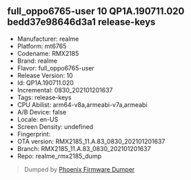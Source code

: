 ## full_oppo6765-user 10 QP1A.190711.020 bedd37e98646d3a1 release-keys
- Manufacturer: realme
- Platform: mt6765
- Codename: RMX2185
- Brand: realme
- Flavor: full_oppo6765-user
- Release Version: 10
- Id: QP1A.190711.020
- Incremental: 0830_202101201637
- Tags: release-keys
- CPU Abilist: arm64-v8a,armeabi-v7a,armeabi
- A/B Device: false
- Locale: en-US
- Screen Density: undefined
- Fingerprint: 
- OTA version: RMX2185_11.A.83_0830_202101201637
- Branch: RMX2185_11.A.83_0830_202101201637
- Repo: realme_rmx2185_dump


>Dumped by [Phoenix Firmware Dumper](https://github.com/DroidDumps/phoenix_firmware_dumper)
